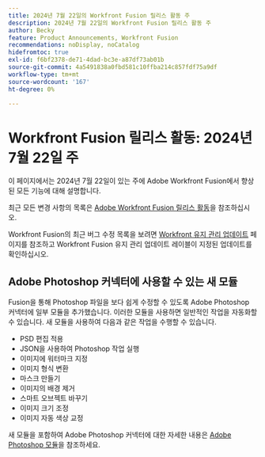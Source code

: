 ```yaml
---
title: 2024년 7월 22일의 Workfront Fusion 릴리스 활동 주
description: 2024년 7월 22일의 Workfront Fusion 릴리스 활동 주
author: Becky
feature: Product Announcements, Workfront Fusion
recommendations: noDisplay, noCatalog
hidefromtoc: true
exl-id: f6bf2378-de71-4dad-bc3e-a87df73ab01b
source-git-commit: 4a5491838a0fbd581c10ffba214c857fdf75a9df
workflow-type: tm+mt
source-wordcount: '167'
ht-degree: 0%

---
```


# Workfront Fusion 릴리스 활동: 2024년 7월 22일 주

이 페이지에서는 2024년 7월 22일이 있는 주에 Adobe Workfront Fusion에서 향상된 모든 기능에 대해 설명합니다.

최근 모든 변경 사항의 목록은 [Adobe Workfront Fusion 릴리스 활동](../../../product-announcements/product-releases/fusion-release-activity/fusion-release-activity.md)을 참조하십시오.

Workfront Fusion의 최근 버그 수정 목록을 보려면 [Workfront 유지 관리 업데이트](https://experienceleague.adobe.com/docs/workfront-known-issues/releases/current-updates.html) 페이지를 참조하고 Workfront Fusion 유지 관리 업데이트 레이블이 지정된 업데이트를 확인하십시오.

## Adobe Photoshop 커넥터에 사용할 수 있는 새 모듈

Fusion을 통해 Photoshop 파일을 보다 쉽게 수정할 수 있도록 Adobe Photoshop 커넥터에 일부 모듈을 추가했습니다. 이러한 모듈을 사용하면 일반적인 작업을 자동화할 수 있습니다. 새 모듈을 사용하여 다음과 같은 작업을 수행할 수 있습니다.

* PSD 편집 적용
* JSON을 사용하여 Photoshop 작업 실행
* 이미지에 워터마크 지정
* 이미지 형식 변환
* 마스크 만들기
* 이미지의 배경 제거
* 스마트 오브젝트 바꾸기
* 이미지 크기 조정
* 이미지 자동 색상 교정

새 모듈을 포함하여 Adobe Photoshop 커넥터에 대한 자세한 내용은 [Adobe Photoshop 모듈](/help/quicksilver/workfront-fusion/apps-and-their-modules/adobe-photoshop-modules.md)을 참조하세요.
